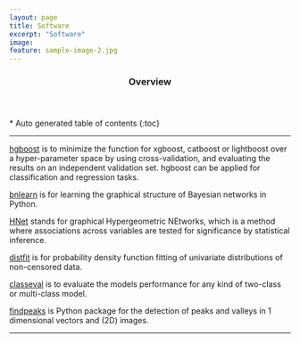 ```yaml
---
layout: page
title: Software
excerpt: "Software"
image:
feature: sample-image-2.jpg
---
```




<section id="table-of-contents" class="toc">
  <header>
    <h3>Overview</h3>
  </header>
<div id="drawer" markdown="1">
*  Auto generated table of contents
{:toc}
</div>
</section><!-- /#table-of-contents -->


---

[hgboost](https://erdogant.github.io/hgboost/) is to minimize the function for xgboost, catboost or lightboost over a hyper-parameter space by using cross-validation, and evaluating the results on an independent validation set. hgboost can be applied for classification and regression tasks.

[bnlearn](https://erdogant.github.io/bnlearn/) is for learning the graphical structure of Bayesian networks in Python.

[HNet](https://erdogant.github.io/hnet/) stands for graphical Hypergeometric NEtworks, which is a method where associations across variables are tested for significance by statistical inference.

[distfit](https://erdogant.github.io/distfit/) is for probability density function fitting of univariate distributions of non-censored data.

[classeval](https://erdogant.github.io/classeval/) is to evaluate the models performance for any kind of two-class or multi-class model.

[findpeaks](https://erdogant.github.io/findpeaks/)  is Python package for the detection of peaks and valleys in 1 dimensional vectors and (2D) images.

---
